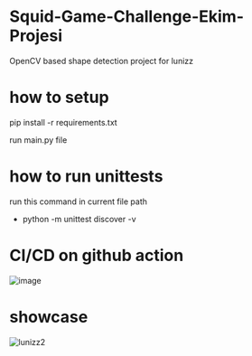 # Squid-Game-Challenge-Ekim-Projesi
OpenCV  based shape detection project for lunizz


# how to setup

pip install -r requirements.txt

run main.py file
# how to run unittests
run this command in current file path
  - python -m unittest discover -v


# CI/CD on github action
![image](https://user-images.githubusercontent.com/48323786/138114425-ce3dc572-72a2-4aa6-92a9-719b6dd78ec2.png)


# showcase
![lunizz2](https://user-images.githubusercontent.com/48323786/138441021-deec3372-0a79-4b5d-be5a-bc20c4858fc5.gif)

